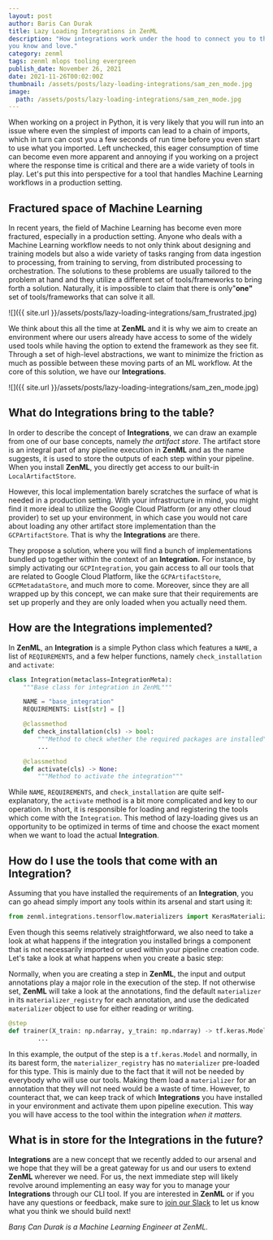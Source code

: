 ```yaml
---
layout: post
author: Baris Can Durak
title: Lazy Loading Integrations in ZenML
description: "How integrations work under the hood to connect you to the tools
you know and love."
category: zenml
tags: zenml mlops tooling evergreen
publish_date: November 26, 2021
date: 2021-11-26T00:02:00Z
thumbnail: /assets/posts/lazy-loading-integrations/sam_zen_mode.jpg
image:
  path: /assets/posts/lazy-loading-integrations/sam_zen_mode.jpg
---
```


When working on a project in Python, it is very likely that you will run into an
issue where even the simplest of imports can lead to a chain of imports, which
in turn can cost you a few seconds of run time before you even start to use what
you imported. Left unchecked, this eager consumption of time can become even
more apparent and annoying if you working on a project where the response time
is critical and there are a wide variety of tools in play. Let's put this into
perspective for a tool that handles Machine Learning workflows in a production
setting.

## Fractured space of Machine Learning

In recent years, the field of Machine Learning has become even more fractured,
especially in a production setting. Anyone who deals with a Machine Learning
workflow needs to not only think about designing and training models but also a
wide variety of tasks ranging from data ingestion to processing, from training
to serving, from distributed processing to orchestration. The solutions to these
problems are usually tailored to the problem at hand and they utilize a
different set of tools/frameworks to bring forth a solution. Naturally, it is
impossible to claim that there is only"**one"** set of tools/frameworks that can
solve it all.

![]({{ site.url }}/assets/posts/lazy-loading-integrations/sam_frustrated.jpg)

We think about this all the time at **ZenML** and it is why we aim to create an
environment where our users already have access to some of the widely used tools
while having the option to extend the framework as they see fit. Through a set
of high-level abstractions, we want to minimize the friction as much as possible
between these moving parts of an ML workflow. At the core of this solution, we
have our **Integrations**.

![]({{ site.url }}/assets/posts/lazy-loading-integrations/sam_zen_mode.jpg)

## What do Integrations bring to the table?

In order to describe the concept of **Integrations**, we can draw an example
from one of our base concepts, namely _the artifact store_. The artifact store
is an integral part of any pipeline execution in **ZenML** and as the name
suggests, it is used to store the outputs of each step within your pipeline.
When you install **ZenML**, you directly get access to our built-in
`LocalArtifactStore`.

However, this local implementation barely scratches the surface of what is
needed in a production setting. With your infrastructure in mind, you might find
it more ideal to utilize the Google Cloud Platform (or any other cloud provider)
to set up your environment, in which case you would not care about loading any
other artifact store implementation than the `GCPArtifactStore`. That is why the
**Integrations** are there.

They propose a solution, where you will find a bunch of implementations bundled
up together within the context of an **Integration.** For instance, by simply
activating our `GCPIntegration`, you gain access to all our tools that are
related to Google Cloud Platform, like the `GCPArtifactStore`,
`GCPMetadataStore`, and much more to come. Moreover, since they are all wrapped
up by this concept, we can make sure that their requirements are set up properly
and they are only loaded when you actually need them.

## How are the Integrations implemented?

In **ZenML**, an **Integration** is a simple Python class which features a
`NAME`, a list of `REQIUREMENTS`, and a few helper functions, namely
`check_installation` and `activate`:

```python
class Integration(metaclass=IntegrationMeta):
    """Base class for integration in ZenML"""

    NAME = "base_integration"
    REQUIREMENTS: List[str] = []

    @classmethod
    def check_installation(cls) -> bool:
        """Method to check whether the required packages are installed"""
        ...

    @classmethod
    def activate(cls) -> None:
        """Method to activate the integration"""
```

While `NAME`, `REQUIREMENTS`, and `check_installation` are quite
self-explanatory, the `activate` method is a bit more complicated and key to our
operation. In short, it is responsible for loading and registering the tools
which come with the `Integration`. This method of lazy-loading gives us an
opportunity to be optimized in terms of time and choose the exact moment when we
want to load the actual **Integration**.

## How do I use the tools that come with an Integration?

Assuming that you have installed the requirements of an **Integration**, you can
go ahead simply import any tools within its arsenal and start using it:

```python
from zenml.integrations.tensorflow.materializers import KerasMaterializer
```

Even though this seems relatively straightforward, we also need to take a look
at what happens if the integration you installed brings a component that is not
necessarily imported or used within your pipeline creation code. Let's take a
look at what happens when you create a basic step:

Normally, when you are creating a step in **ZenML**, the input and output
annotations play a major role in the execution of the step. If not otherwise
set, **ZenML** will take a look at the annotations, find the default
`materializer` in its `materializer_registry` for each annotation, and use the
dedicated `materializer` object to use for either reading or writing.

```python
@step
def trainer(X_train: np.ndarray, y_train: np.ndarray) -> tf.keras.Model:
		...
```

In this example, the output of the step is a `tf.keras.Model` and normally, in
its barest form, the `materializer_registry` has no `materializer` pre-loaded
for this type. This is mainly due to the fact that it will not be needed by
everybody who will use our tools. Making them load a `materializer` for an
annotation that they will not need would be a waste of time. However, to
counteract that, we can keep track of which **Integrations** you have installed
in your environment and activate them upon pipeline execution. This way you will
have access to the tool within the integration _when it matters._

## What is in store for the Integrations in the future?

**Integrations** are a new concept that we recently added to our arsenal and we
hope that they will be a great gateway for us and our users to extend **ZenML**
wherever we need. For us, the next immediate step will likely revolve around
implementing an easy way for you to manage your **Integrations** through our CLI
tool. If you are interested in **ZenML** or if you have any questions or
feedback, make sure to [join our Slack](https://zenml.io/slack-invite/) to let
us know what you think we should build next!

_Barış Can Durak is a Machine Learning Engineer at ZenML._
